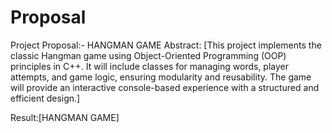 # Proposal
Project Proposal:-
                                  HANGMAN GAME
Abstract:
[This project implements the classic Hangman game using Object-Oriented Programming (OOP) principles in C++. It will include classes for managing words, player attempts, and game logic, ensuring modularity and reusability. The game will provide an interactive console-based experience with a structured and efficient design.] 


Result:[HANGMAN GAME]

